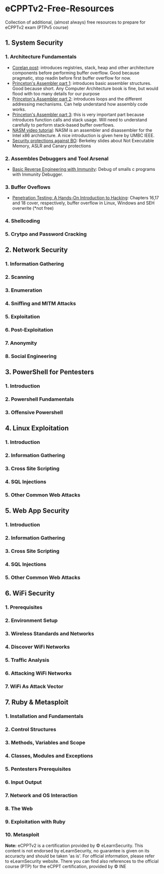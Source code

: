 # eCPPTv2-Free-Resources
Collection of additional, (almost always) free resources to prepare for eCPPTv2 exam (PTPv5 course)

## 1. System Security
###    1. Architecture Fundamentals

* [Corelan post](https://www.corelan.be/index.php/2009/07/19/exploit-writing-tutorial-part-1-stack-based-overflows/): introduces registries, stack, heap and other architecture components before performing buffer overflow. Good because pragmatic, stop readin before first buffer overflow for now.
 * [Princeton's Assembler part 1](https://www.cs.princeton.edu/courses/archive/spr18/cos217/lectures/13_Assembly1.pdf): introduces basic assembler structures. Good because short. Any Computer Architecture book is fine, but would flood with too many details for our purpose
* [Princeton's Assembler part 2](https://www.cs.princeton.edu/courses/archive/spr18/cos217/lectures/14_Assembly2.pdf): introduces loops and the different addressing mechanisms. Can help understand how assembly code works.
* [Princeton's Assembler part 3](https://www.cs.princeton.edu/courses/archive/spr18/cos217/lectures/15_AssemblyFunctions.pdf): this is very important part because introduces function calls and stack usage. Will need to understand carefully to perform stack-based buffer overflows.
* [NASM video tutorial](https://www.youtube.com/watch?v=DNPjBvZxE3E&ab_channel=UMBCIEEE): NASM is an assembler and disassembler for the Intel x86 architecture. A nice introduction is given here by UMBC IEEE.
 * [Security protections against BO](https://people.eecs.berkeley.edu/~dawnsong/teaching/f12-cs161/lectures/lec-4-sw-vuls-defense.pdf): Berkeley slides about Not Executable Memory, ASLR and Canary protections
            

###    2. Assembles Debuggers and Tool Arsenal

 * [Basic Reverse Engineering with Immunity](https://sansorg.egnyte.com/dl/4hgFyEhWUC): Debug of smalls c programs with Immunity Debugger.  

###    3. Buffer Oveflows

* [Penetration Testing: A Hands-On Introduction to Hacking](https://nostarch.com/pentesting): Chapters 16,17 and 18 cover, respectively, buffer overflow in Linux, Windows and SEH overwrite (\*not free)

###    4. Shellcoding
###    5. Crytpo and Password Cracking
## 2. Network Security
###    1. Information Gathering
###    2. Scanning
###    3. Enumeration
###    4. Sniffing and MITM Attacks
###    5. Exploitation
###    6. Post-Exploitation
###    7. Anonymity
###    8. Social Engineering
## 3. PowerShell for Pentesters
###    1. Introduction
###    2. Powershell Fundamentals  
###    3. Offensive Powershell
## 4. Linux Exploitation
###    1. Introduction
###    2. Information Gathering
###    3. Cross Site Scripting
###    4. SQL Injections
###    5. Other Common Web Attacks
## 5. Web App Security
###    1. Introduction
###    2. Information Gathering
###    3. Cross Site Scripting
###    4. SQL Injections
###    5. Other Common Web Attacks
## 6. WiFi Security
###    1. Prerequisites
###    2. Environment Setup
###    3. Wireless Standards and Networks
###   4. Discover WiFi Networks
###   5. Traffic Analysis
###    6. Attacking WiFi Networks
###    7. WiFi As Attack Vector
## 7. Ruby & Metasploit
###    1. Installation and Fundamentals
###   2. Control Structures
###    3. Methods, Variables and Scope
###    4. Classes, Modules and Exceptions
###    5. Pentesters Prerequisites
###    6. Input Output
###    7. Network and OS Interaction
###    8. The Web
###    9. Exploitation with Ruby
###    10. Metasploit


**Note:** eCPPTv2 is a certification provided by © eLearnSecurity.
This content is not endorsed by eLearnSecurity, no guarantee is given on its accuracty and should be taken 'as is'. 
For official information, please refer to eLearnSecurity website.
There you can find also references to the official course (PTP) for the eCPPT certification, provided by © INE
